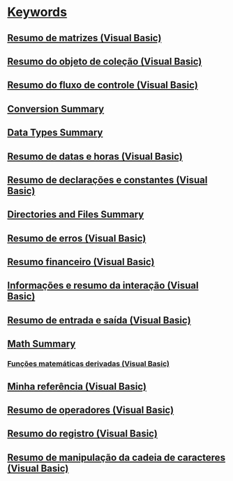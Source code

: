 # [Keywords](TocOutOfQuery)
## [Resumo de matrizes (Visual Basic)](arrays-summary.md)
## [Resumo do objeto de coleção (Visual Basic)](collection-object-summary.md)
## [Resumo do fluxo de controle (Visual Basic)](control-flow-summary.md)
## [Conversion Summary](TocOutOfQuery)
## [Data Types Summary](TocOutOfQuery)
## [Resumo de datas e horas (Visual Basic)](dates-and-times-summary.md)
## [Resumo de declarações e constantes (Visual Basic)](declarations-and-constants-summary.md)
## [Directories and Files Summary](TocOutOfQuery)
## [Resumo de erros (Visual Basic)](errors-summary.md)
## [Resumo financeiro (Visual Basic)](financial-summary.md)
## [Informações e resumo da interação (Visual Basic)](information-and-interaction-summary.md)
## [Resumo de entrada e saída (Visual Basic)](input-and-output-summary.md)
## [Math Summary](TocOutOfQuery)
### [Funções matemáticas derivadas (Visual Basic)](derived-math-functions.md)
## [Minha referência (Visual Basic)](my-reference.md)
## [Resumo de operadores (Visual Basic)](operators-summary.md)
## [Resumo do registro (Visual Basic)](registry-summary.md)
## [Resumo de manipulação da cadeia de caracteres (Visual Basic)](string-manipulation-summary.md)

